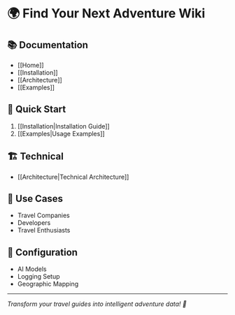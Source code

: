 # 🌍 Find Your Next Adventure Wiki

## 📚 Documentation
- [[Home]]
- [[Installation]]
- [[Architecture]]
- [[Examples]]

## 🚀 Quick Start
1. [[Installation|Installation Guide]]
2. [[Examples|Usage Examples]]

## 🏗️ Technical
- [[Architecture|Technical Architecture]]

## 🎯 Use Cases
- Travel Companies
- Developers
- Travel Enthusiasts

## 🔧 Configuration
- AI Models
- Logging Setup
- Geographic Mapping

---

*Transform your travel guides into intelligent adventure data! 🚀* 